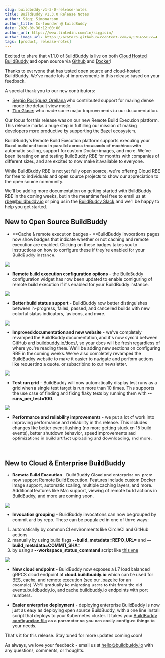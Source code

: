 ```yaml
---
slug: buildbuddy-v1-3-0-release-notes
title: BuildBuddy v1.3.0 Release Notes
author: Siggi Simonarson
author_title: Co-founder @ BuildBuddy
date: 2020-09-30:12:00:00
author_url: https://www.linkedin.com/in/siggisim/
author_image_url: https://avatars.githubusercontent.com/u/1704556?v=4
tags: [product, release-notes]
---
```


Excited to share that v1.1.0 of BuildBuddy is live on both [Cloud Hosted BuildBuddy](https://app.buildbuddy.io/) and open source via [Github](https://github.com/buildbuddy-io/buildbuddy) and [Docker](https://github.com/buildbuddy-io/buildbuddy/blob/master/SETUP.md#docker-image)!

Thanks to everyone that has tested open source and cloud-hosted BuildBuddy. We've made lots of improvements in this release based on your feedback.

A special thank you to our new contributors:

- [Sergio Rodriguez Orellana](https://github.com/SrodriguezO) who contributed support for making dense mode the default view mode.
- [Tim Glaser](https://twitter.com/timgl?lang=en) who made some major improvements to our documentation.

Our focus for this release was on our new Remote Build Execution platform. This release marks a huge step in fulfilling our mission of making developers more productive by supporting the Bazel ecosystem.

BuildBuddy's Remote Build Execution platform supports executing your Bazel build and tests in parallel across thousands of machines with automatic scaling, support for custom Docker images, and more. We've been iterating on and testing BuildBuddy RBE for months with companies of different sizes, and are excited to now make it available to everyone.

While BuildBuddy RBE is not yet fully open source, we're offering Cloud RBE for free to individuals and open source projects to show our appreciation to the open source community.

We'll be adding more documentation on getting started with BuildBuddy RBE in the coming weeks, but in the meantime feel free to email us at <rbe@buildbuddy.io> or ping us in the [BuildBuddy Slack](https://join.slack.com/t/buildbuddy/shared_invite/zt-e0cugoo1-GiHaFuzzOYBPQzl9rkUR_g) and we'll be happy to help you get started.

## **New to Open Source BuildBuddy**

- **Cache & remote execution badges - **BuildBuddy invocations pages now show badges that indicate whether or not caching and remote execution are enabled. Clicking on these badges takes you to instructions on how to configure these if they're enabled for your BuildBuddy instance.

![](https://uploads-ssl.webflow.com/5eeba6a6c5230ea3d1a60d83/5f0f46c467b18b5b9b9a054e_Screen%20Shot%202020-07-15%20at%2011.10.53%20AM.png)

- **Remote build execution configuration options** - the BuildBuddy configuration widget has now been updated to enable configuring of remote build execution if it's enabled for your BuildBuddy instance.

![](https://uploads-ssl.webflow.com/5eeba6a6c5230ea3d1a60d83/5f0f5044fdd7a1168e60f04d_Screen%20Shot%202020-07-15%20at%2011.51.30%20AM.png)

- **Better build status support** - BuildBuddy now better distinguishes between in-progress, failed, passed, and cancelled builds with new colorful status indicators, favicons, and more.

![](https://uploads-ssl.webflow.com/5eeba6a6c5230ea3d1a60d83/5f0f482df789bfe48429ccdd_Screen%20Shot%202020-07-15%20at%2011.16.56%20AM.png)

- **Improved documentation and new website** - we've completely revamped the BuildBuddy documentation, and it's now sync'd between GitHub and [buildbuddy.io/docs/](https://buildbuddy.io/docs/), so your docs will be fresh regardless of where you're reading them. We'll be adding new sections on configuring RBE in the coming weeks. We've also completely revamped the BuildBuddy website to make it easier to navigate and perform actions like requesting a quote, or subscribing to our [newsletter](#wf-form-Newsletter-Form).

![](https://uploads-ssl.webflow.com/5eeba6a6c5230ea3d1a60d83/5f0f4c7722c95645285c77bc_Screen%20Shot%202020-07-15%20at%2011.35.08%20AM.png)

- **Test run grid** - BuildBuddy will now automatically display test runs as a grid when a single test target is run more than 10 times. This supports the use case of finding and fixing flaky tests by running them with **--runs_per_test=100**.

![](https://uploads-ssl.webflow.com/5eeba6a6c5230ea3d1a60d83/5f0f4d62b65ec8097cb159df_Screen%20Shot%202020-07-15%20at%2011.38.57%20AM.png)

- **Performance and reliability improvements** - we put a lot of work into improving performance and reliability in this release. This includes changes like better event flushing (no more getting stuck on 15 build events), better shutdown behavior, speed improvements and optimizations in build artifact uploading and downloading, and more.

‍

## New to Cloud & Enterprise BuildBuddy

- **Remote Build Execution** - BuildBuddy Cloud and enterprise on-prem now support Remote Build Execution. Features include custom Docker image support, automatic scaling, multiple caching layers, and more. Additional features like Mac support, viewing of remote build actions in BuildBuddy, and more are coming soon.

![](https://uploads-ssl.webflow.com/5eeba6a6c5230ea3d1a60d83/5f0f463422c9562d965c6e96_Screen%20Shot%202020-07-15%20at%2011.08.27%20AM.png)

- **Invocation grouping** - BuildBuddy invocations can now be grouped by commit and by repo. These can be populated in one of three ways:

1.  automatically by common CI environments like CircleCI and GitHub actions
2.  manually by using build flags **--build_metadata=REPO_URL=** and **--build_metadata=COMMIT_SHA=**‍
3.  by using a **--workspace_status_command** script like [this one](https://github.com/buildbuddy-io/buildbuddy/blob/master/workspace_status.sh)

![](https://uploads-ssl.webflow.com/5eeba6a6c5230ea3d1a60d83/5f0f4f1e86a5cb635333d937_Screen%20Shot%202020-07-15%20at%2011.46.30%20AM.png)

- **New cloud endpoint** - BuildBuddy now exposes a L7 load balanced gRPCS cloud endpoint at **cloud.buildbuddy.io** which can be used for BES, cache, and remote execution (see our [.bazelrc](https://github.com/buildbuddy-io/buildbuddy/blob/master/.bazelrc#L25) for an example). We'll gradually be migrating users to this from the old events.buildbuddy.io, and cache.buildbuddy.io endpoints with port numbers.

- **Easier enterprise deployment** - deploying enterprise BuildBuddy is now just as easy as deploying open source BuildBuddy, with a one line install script that deploys to your Kubernetes cluster. It takes your [BuildBuddy configuration file](https://www.buildbuddy.io/docs/config) as a parameter so you can easily configure things to your needs.

That's it for this release. Stay tuned for more updates coming soon!

As always, we love your feedback - email us at <hello@buildbuddy.io> with any questions, comments, or thoughts.
